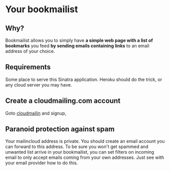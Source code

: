 # Your bookmailist

## Why?

Bookmailist allows you to simply have **a simple web page with a list of bookmarks** you feed **by sending emails containing links** to an email address of your choice.

## Requirements

Some place to serve this Sinatra application. Heroku should do the trick, or any cloud server you may have.

## Create a cloudmailing.com account

Goto [cloudmailin](http://cloudmailin.com) and signup, 

## Paranoid protection against spam

Your mailincloud address is private. You should create an email account you can forward to this address. To be sure you won't get spammed and unwanted list arrive in your bookmailist, you can set filters on incoming email to only accept emails coming from your own addresses. Just see with your email provider how to do this.